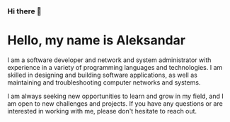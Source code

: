 ### Hi there 👋

# Hello, my name is Aleksandar

I am a software developer and network and system administrator with experience in a variety of programming languages and technologies. I am skilled in designing and building software applications, as well as maintaining and troubleshooting computer networks and systems.

I am always seeking new opportunities to learn and grow in my field, and I am open to new challenges and projects. If you have any questions or are interested in working with me, please don't hesitate to reach out.

